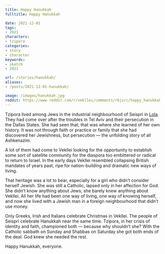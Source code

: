 ```yaml
---
title: Happy Hanukkah
fulltitle: Happy Hanukkah

date: 2021-12-01
tags:
- 2021
characters:
- tzipora
categories:
- story
- character
keywords:
- sketch
- 2021

url: /stories/hanukkah/
aliases:
- /posts/2021-12-01-hanukkah/

image: /images/hanukkah.jpg
reddit: https://www.reddit.com/r/vekllei/comments/r6jsrc/happy_hanukkah/
---
```


Tzipora lived among Jews in the industrial neighbourhood of Seispri in [Lola](/factbook/landscape/boroughs/lola/). They had come over after the troubles in Tel Aviv and their persecution in the Dallas States. She had seen that; that was where she learned of her own history. It was not through faith or practice or family that she had discovered her Jewishness, but persecution — the unfolding story of all Ashkenazim.

A lot of them had come to Vekllei looking for the opportunity to establish some sort of satellite community for the diaspora too embittered or radical to return to Israel. In the early days Vekllei resembled collapsing British mandates of years past, ripe for nation-building and dramatic new ways of living.

That heritage was a lot to bear, especially for a girl who didn’t consider herself Jewish. She was still a Catholic, lapsed only in her affection for God. She didn’t know anything about Jews; she barely knew anything about Vekllei. All her life had been one way of living, one way of knowing herself, and now she lived with a Jewish man in a foreign neighbourhood that didn’t use money.

Only Greeks, Irish and Italians celebrate Christmas in Vekllei. The people of Seispri celebrate Hanukkah near the same time. Tzipora, in her crisis of identity and faith, championed both — because why shouldn’t she? With the Catholic sabbath on Sunday and Shabbas on Saturday she got both ends of the deal. God knew she needed the rest.

Happy Hanukkah, everyone.
